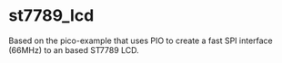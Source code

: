 # st7789_lcd
Based on the pico-example that uses PIO to create a fast SPI interface (66MHz) to an based ST7789 LCD.

